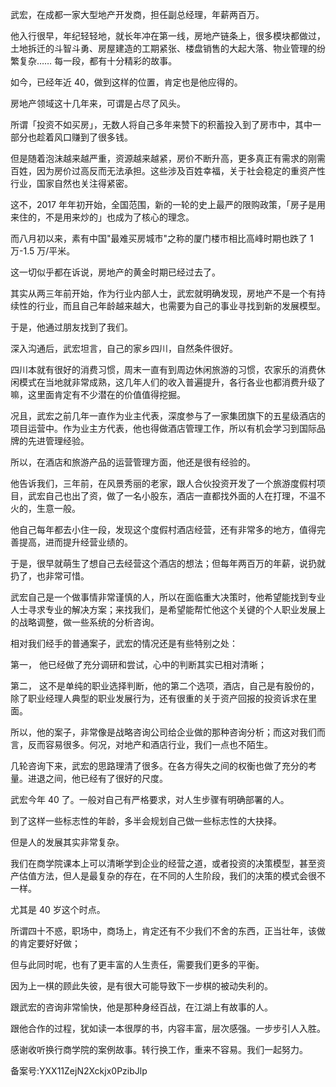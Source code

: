 武宏，在成都一家大型地产开发商，担任副总经理，年薪两百万。

他入行很早，年纪轻轻地，就长年冲在第一线，房地产链条上，很多模块都做过，土地拆迁的斗智斗勇、房屋建造的工期紧张、楼盘销售的大起大落、物业管理的纷繁复杂…… 每一段，都有十分精彩的故事。

如今，已经年近 40，做到这样的位置，肯定也是他应得的。

房地产领域这十几年来，可谓是占尽了风头。

所谓「投资不如买房」，无数人将自己多年来赞下的积蓄投入到了房市中，其中一部分也趁着风口赚到了很多钱。

但是随着泡沫越来越严重，资源越来越紧，房价不断升高，更多真正有需求的刚需百姓，因为房价过高反而无法承担。这些涉及百姓幸福，关于社会稳定的重资产性行业，国家自然也关注得紧密。

这不，2017 年年初开始，全国范围，新的一轮的史上最严的限购政策，「房子是用来住的，不是用来炒的」也成为了核心的理念。

而八月初以来，素有中国"最难买房城市"之称的厦门楼市相比高峰时期也跌了 1 万-1.5 万/平米。

这一切似乎都在诉说，房地产的黄金时期已经过去了。

其实从两三年前开始，作为行业内部人士，武宏就明确发现，房地产不是一个有持续性的行业，而且自己年龄越来越大，也需要为自己的事业寻找到新的发展模型。

于是，他通过朋友找到了我们。

深入沟通后，武宏坦言，自己的家乡四川，自然条件很好。

四川本就有很好的消费习惯，周末一直有到周边休闲旅游的习惯，农家乐的消费休闲模式在当地就非常成熟，这几年人们的收入普遍提升，各行各业也都消费升级了嘛，这里面肯定有不少潜在的价值值得挖掘。

况且，武宏之前几年一直作为业主代表，深度参与了一家集团旗下的五星级酒店的项目运营中。作为业主方代表，他也得做酒店管理工作，所以有机会学习到国际品牌的先进管理经验。

所以，在酒店和旅游产品的运营管理方面，他还是很有经验的。

他告诉我们，三年前，在风景秀丽的老家，跟人合伙投资开发了一个旅游度假村项目，武宏自己也出了资，做了一名小股东，酒店一直都找外面的人在打理，不温不火的，生意一般。

他自己每年都去小住一段，发现这个度假村酒店经营，还有非常多的地方，值得完善提高，进而提升经营业绩的。

于是，很早就萌生了想自己去经营这个酒店的想法；但每年两百万的年薪，说扔就扔了，也非常可惜。

武宏自己是一个做事情非常谨慎的人，所以在面临重大决策时，他希望能找到专业人士寻求专业的解决方案；来找我们，是希望能帮忙他这个关键的个人职业发展上的战略调整，做一些系统的分析咨询。

相对我们经手的普通案子，武宏的情况还是有些特别之处：

第一， 他已经做了充分调研和尝试，心中的判断其实已相对清晰；

第二， 这不是单纯的职业选择判断，他的第二个选项，酒店，自己是有股份的，除了职业经理人典型的职业发展行为，还有很重的关于资产回报的投资诉求在里面。

所以，他的案子，非常像是战略咨询公司给企业做的那种咨询分析；而这对我们而言，反而容易很多。何况，对地产和酒店行业，我们一点也不陌生。

几轮咨询下来，武宏的思路理清了很多。在各方得失之间的权衡也做了充分的考量。进退之间，他已经有了很好的尺度。

武宏今年 40 了。一般对自己有严格要求，对人生步骤有明确部署的人。

到了这样一些标志性的年龄，多半会规划自己做一些标志性的大抉择。

但是人的发展其实非常复杂。

我们在商学院课本上可以清晰学到企业的经营之道，或者投资的决策模型，甚至资产估值方法，但人是最复杂的存在，在不同的人生阶段，我们的决策的模式会很不一样。

尤其是 40 岁这个时点。

所谓四十不惑，职场中，商场上，肯定还有不少我们不舍的东西，正当壮年，该做的肯定要好好做；

但与此同时呢，也有了更丰富的人生责任，需要我们更多的平衡。

因为上一棋的顾此失彼，是有很大可能导致下一步棋的被动失利的。

跟武宏的咨询非常愉快，他是那种身经百战，在江湖上有故事的人。

跟他合作的过程，犹如读一本很厚的书，内容丰富，层次感强。一步步引人入胜。

感谢收听换行商学院的案例故事。转行换工作，重来不容易。我们一起努力。

备案号:YXX11ZejN2Xckjx0PzibJlp